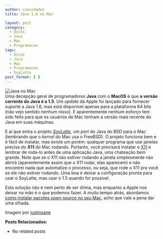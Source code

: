 ```yaml
---
author: convidados
title: Java 1.6 no Mac

layout: post
category:
  - Dicas
  - Java
  - Mac
  - Programacao
tags:
  - Dicas
  - Java
  - Mac
  - Programacao
  - SoyLatte
post_format: [ ]
---
```

![Java no Mac][1]  
Uma decepção geral de programadores **Java** com o **MacOS** é que **a versão corrente do Java é a 1.5**. Um *update* da Apple foi lançado para fornecer suporte a Java 1.6, mas está disponível apenas para a plataforma 64 *bits* (não vejo sentido nenhum nisso). E aparentemente nenhum esforço tem sido feito para que os usuários de Mac tenham a versão mais recente do Java em suas máquinas. 

E ai que entra o projeto [*SoyLatte*][2], um *port* do Java do BSD para o Mac (lembrando que o *kernel* do Mac usa o FreeBSD). O projeto funciona bem e é fácil de instalar, mas existe um porém: qualquer programa que use janelas precisa do **X11** do Mac rodando. Portanto, você precisará instalar o [X11][3] e lembrar de roda-lo antes de uma aplicação Java, uma chateação bem grande. Note que se o X11 não estiver rodando a janela simplesmente não abrirá (aparentemente assim que o X11 rodar, elas aparecem) e não encontrei nada que automatize o processo, ou seja, que rode o X11 pra você se ele não estiver rodando. Uma boa é deixar a configuração pronta para usar o SoyLatte, mas usar o 1.5 quando for possível. 

Esta solução não é nem perto de ser ótima, mas enquanto a Apple nos deixar na mão é o que podemos fazer. A muito tempo atrás, abordamos [como instalar pacotes open-source no seu Mac][4], acho que vale a pena dar uma olhada. 

Imagem por [justinsane][5] 

**Posts Relacionados:** 
*   No related posts












 [1]: http://vidageek.net/wp-content/uploads/2008/08/java-no-mac.jpg
 [2]: http://landonf.bikemonkey.org/static/soylatte/ "SoyLatte"
 [3]: http://www.apple.com/macosx/features/x11/ "X11"
 [4]: http://vidageek.net/2007/02/10/unix-no-mac/ "como instalar pacotes open-source no seu Mac"
 [5]: http://flickr.com/photos/justinsane/416961879/ "justinsane"





